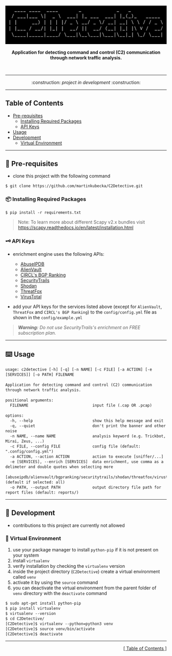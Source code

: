 <p align="center">
<img src="https://github.com/martinkubecka/C2Detective/blob/main/docs/banner.png" alt="Logo">
<p align="center"><b>Application for detecting command and control (C2) communication through network traffic analysis.</b></p><br>

---

<div align="center">
:construction:   <i>project in development</i>    :construction:
</div>

---
<h2 id="table-of-contents">Table of Contents</h2>

- [Pre-requisites](#memo-pre-requisites)
    - [Installing Required Packages](#package-installing-required-packages)
    - [API Keys](#old_key-api-keys) 
- [Usage](#keyboard-usage)
- [Development](#toolbox-development)
    - [Virtual Environment](#office-virtual-environment)

---
## :memo: Pre-requisites

- clone this project with the following command

```
$ git clone https://github.com/martinkubecka/C2Detective.git
```

### :package: Installing Required Packages

```
$ pip install -r requirements.txt
```

> Note: To learn more about different Scapy v2.x bundles visit https://scapy.readthedocs.io/en/latest/installation.html

### :old_key: API Keys

- enrichment engine uses the following APIs:
  - [AbuseIPDB](https://www.abuseipdb.com/)
  - [AlienVault](https://otx.alienvault.com/)
  - [CIRCL's BGP Ranking](https://www.circl.lu/projects/bgpranking/)
  - [SecurityTrails](https://securitytrails.com/)
  - [Shodan](https://www.shodan.io/)
  - [ThreatFox](https://threatfox.abuse.ch/)
  - [VirusTotal](https://www.virustotal.com/gui/home/upload)

- add your API keys for the services listed above (except for `AlienVault`, `ThreatFox` and `CIRCL's BGP Ranking`) to the `config/config.yml` file as shown in the `config/example.yml` 

> ***Warning:*** *Do not use SecurityTrails's enrichment on FREE subscription plan.*

---
## :keyboard: Usage

```
usage: c2detective [-h] [-q] [-n NAME] [-c FILE] [-a ACTION] [-e [SERVICES]] [-o PATH] FILENAME

Application for detecting command and control (C2) communication through network traffic analysis.

positional arguments:
  FILENAME                            input file (.cap OR .pcap)

options:
  -h, --help                          show this help message and exit
  -q, --quiet                         don't print the banner and other noise
  -n NAME, --name NAME                analysis keyword (e.g. Trickbot, Mirai, Zeus, ...)
  -c FILE, --config FILE              config file (default: ".config/config.yml")
  -a ACTION, --action ACTION          action to execute [sniffer/...]
  -e [SERVICES], --enrich [SERVICES]  data enrichment, use comma as a delimeter and double quotes when selecting more
                                      [abuseipdb/alienvault/bgpranking/securitytrails/shodan/threatfox/virustotal/all] (default if selected: all)
  -o PATH, --output PATH              output directory file path for report files (default: reports/)
```

---
## :toolbox: Development

- contributions to this project are currently not allowed

### :office: Virtual Environment

1. use your package manager to install `python-pip` if it is not present on your system
2. install `virtualenv`
3. verify installation by checking the `virtualenv` version
4. inside the project directory (`C2Detective`) create a virtual environment called `venv`
5. activate it by using the `source` command
6. you can deactivate the virtual environment from the parent folder of `venv` directory with the `deactivate` command

```
$ sudo apt-get install python-pip
$ pip install virtualenv
$ virtualenv --version
$ cd C2Detective/
[C2Detective]$ virtualenv --python=python3 venv
[C2Detective]$ source venv/bin/activate
[C2Detective]$ deactivate
```

---

<div align="right">
<a href="#table-of-contents">[ Table of Contents ]</a>
</div>